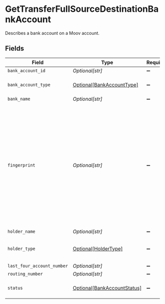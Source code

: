 # GetTransferFullSourceDestinationBankAccount

Describes a bank account on a Moov account.


## Fields

| Field                                                                                                                                                                   | Type                                                                                                                                                                    | Required                                                                                                                                                                | Description                                                                                                                                                             | Example                                                                                                                                                                 |
| ----------------------------------------------------------------------------------------------------------------------------------------------------------------------- | ----------------------------------------------------------------------------------------------------------------------------------------------------------------------- | ----------------------------------------------------------------------------------------------------------------------------------------------------------------------- | ----------------------------------------------------------------------------------------------------------------------------------------------------------------------- | ----------------------------------------------------------------------------------------------------------------------------------------------------------------------- |
| `bank_account_id`                                                                                                                                                       | *Optional[str]*                                                                                                                                                         | :heavy_minus_sign:                                                                                                                                                      | UUID v4                                                                                                                                                                 | ec7e1848-dc80-4ab0-8827-dd7fc0737b43                                                                                                                                    |
| `bank_account_type`                                                                                                                                                     | [Optional[BankAccountType]](../../models/shared/bankaccounttype.md)                                                                                                     | :heavy_minus_sign:                                                                                                                                                      | The bank account type                                                                                                                                                   |                                                                                                                                                                         |
| `bank_name`                                                                                                                                                             | *Optional[str]*                                                                                                                                                         | :heavy_minus_sign:                                                                                                                                                      | N/A                                                                                                                                                                     | Chase Bank                                                                                                                                                              |
| `fingerprint`                                                                                                                                                           | *Optional[str]*                                                                                                                                                         | :heavy_minus_sign:                                                                                                                                                      | Once the bank account is linked, we don't reveal the full bank account number. The fingerprint acts as a way to identify whether two linked bank accounts are the same. | 9948962d92a1ce40c9f918cd9ece3a22bde62fb325a2f1fe2e833969de672ba3                                                                                                        |
| `holder_name`                                                                                                                                                           | *Optional[str]*                                                                                                                                                         | :heavy_minus_sign:                                                                                                                                                      | N/A                                                                                                                                                                     | Jules Jackson                                                                                                                                                           |
| `holder_type`                                                                                                                                                           | [Optional[HolderType]](../../models/shared/holdertype.md)                                                                                                               | :heavy_minus_sign:                                                                                                                                                      | The type of holder on a funding source                                                                                                                                  |                                                                                                                                                                         |
| `last_four_account_number`                                                                                                                                              | *Optional[str]*                                                                                                                                                         | :heavy_minus_sign:                                                                                                                                                      | N/A                                                                                                                                                                     | 7000                                                                                                                                                                    |
| `routing_number`                                                                                                                                                        | *Optional[str]*                                                                                                                                                         | :heavy_minus_sign:                                                                                                                                                      | N/A                                                                                                                                                                     |                                                                                                                                                                         |
| `status`                                                                                                                                                                | [Optional[BankAccountStatus]](../../models/shared/bankaccountstatus.md)                                                                                                 | :heavy_minus_sign:                                                                                                                                                      | The bank account status                                                                                                                                                 |                                                                                                                                                                         |